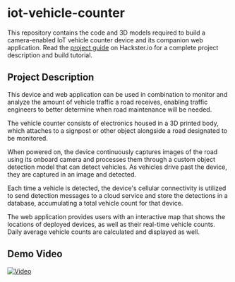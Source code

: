 # iot-vehicle-counter
This repository contains the code and 3D models required to build a camera-enabled IoT vehicle counter device and its companion web application. Read the [project guide](https://www.hackster.io/rhammell/predictive-maintenance-of-roads-using-an-iot-vehicle-counter-d28b21) on Hackster.io for a complete project description and build tutorial.

## Project Description
This device and web application can be used in combination to monitor and analyze the amount of vehicle traffic a road receives, enabling traffic engineers to better determine when road maintenance will be needed.

The vehicle counter consists of electronics housed in a 3D printed body, which attaches to a signpost or other object alongside a road designated to be monitored.

When powered on, the device continuously captures images of the road using its onboard camera and processes them through a custom object detection model that can detect vehicles. As vehicles drive past the device, they are captured in an image and detected.

Each time a vehicle is detected, the device's cellular connectivity is utilized to send detection messages to a cloud service and store the detections in a database, accumulating a total vehicle count for that device.

The web application provides users with an interactive map that shows the locations of deployed devices, as well as their real-time vehicle counts. Daily average vehicle counts are calculated and displayed as well.

## Demo Video
[![Video](https://img.youtube.com/vi/SLzzm7CUwOk/0.jpg)](https://www.youtube.com/watch?v=SLzzm7CUwOk)
